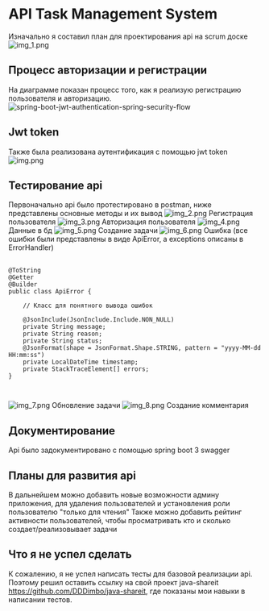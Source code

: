 # API Task Management System

Изначально я составил план для проектирования api на scrum доске
![img_1.png](img_1.png)
## Процесс авторизации и регистрации
На диаграмме показан процесс того, как я реализую регистрацию пользователя и авторизацию.
![spring-boot-jwt-authentication-spring-security-flow](spring-boot-jwt-authentication-spring-security-flow.png)
## Jwt token
Также была реализована аутентификация с помощью jwt token
![img.png](img.png)
## Тестирование api
Первоначально api было протестировано в postman, ниже представлены основные методы и их вывод
![img_2.png](img_2.png)
Регистрация пользователя
![img_3.png](img_3.png)
Авторизация пользователя
![img_4.png](img_4.png)
Данные в бд
![img_5.png](img_5.png)
Создание задачи
![img_6.png](img_6.png)
Ошибка (все ошибки были представлены в виде ApiError, а exceptions описаны в ErrorHandler)
<pre>
  <code>
@ToString
@Getter
@Builder
public class ApiError {

    // Класс для понятного вывода ошибок

    @JsonInclude(JsonInclude.Include.NON_NULL)
    private String message;
    private String reason;
    private String status;
    @JsonFormat(shape = JsonFormat.Shape.STRING, pattern = "yyyy-MM-dd HH:mm:ss")
    private LocalDateTime timestamp;
    private StackTraceElement[] errors;
}

  </code>
</pre>
![img_7.png](img_7.png)
Обновление задачи
![img_8.png](img_8.png)
Создание комментария
## Документирование
Api было задокументировано с помощью spring boot 3 swagger
## Планы для развития api
В дальнейшем можно добавить новые возможности админу приложения, для удаления пользователей и установления роли пользователю "только для чтения"
Также можно добавить рейтинг активности пользователей, чтобы просматривать кто и сколько создает/реализовывает задачи
## Что я не успел сделать
К сожалению, я не успел написать тесты для базовой реализации api.
Поэтому решил оставить ссылку на свой проект java-shareit https://github.com/DDDimbo/java-shareit, где показаны мои навыки в написании тестов.
